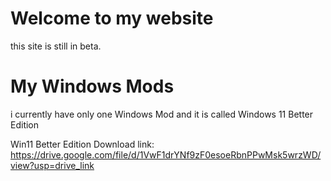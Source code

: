 # Welcome to my website

this site is still in beta.




# My Windows Mods

i currently have only one Windows Mod and it is called Windows 11 Better Edition

Win11 Better Edition Download link: https://drive.google.com/file/d/1VwF1drYNf9zF0esoeRbnPPwMsk5wrzWD/view?usp=drive_link

